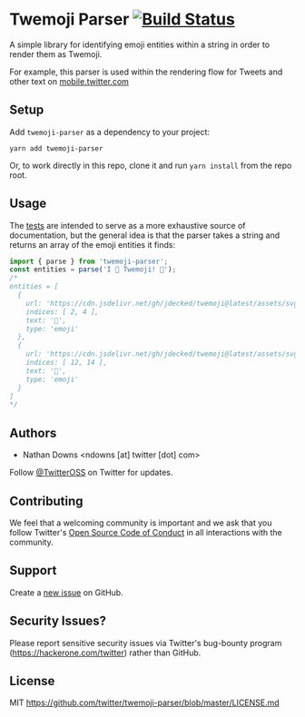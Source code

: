# Twemoji Parser [![Build Status](https://travis-ci.com/twitter/twemoji-parser.svg)](https://travis-ci.com/twitter/twemoji-parser)

A simple library for identifying emoji entities within a string in order to render them as Twemoji.

For example, this parser is used within the rendering flow for Tweets and other text on [mobile.twitter.com](https://mobile.twitter.com)

## Setup

Add `twemoji-parser` as a dependency to your project:

```
yarn add twemoji-parser
```

Or, to work directly in this repo, clone it and run `yarn install` from the repo root.

## Usage

The [tests](src/__tests__/index.test.js) are intended to serve as a more exhaustive source of documentation, but the general idea is that the parser takes a string and returns an array of the emoji entities it finds:

```js
import { parse } from 'twemoji-parser';
const entities = parse('I 🧡 Twemoji! 🥳');
/*
entities = [
  {
    url: 'https://cdn.jsdelivr.net/gh/jdecked/twemoji@latest/assets/svg/1f9e1.svg',
    indices: [ 2, 4 ],
    text: '🧡',
    type: 'emoji'
  },
  {
    url: 'https://cdn.jsdelivr.net/gh/jdecked/twemoji@latest/assets/svg/1f973.svg',
    indices: [ 12, 14 ],
    text: '🥳',
    type: 'emoji'
  }
]
*/
```

## Authors

- Nathan Downs <ndowns [at] twitter [dot] com>

Follow [@TwitterOSS](https://twitter.com/twitteross) on Twitter for updates.

## Contributing

We feel that a welcoming community is important and we ask that you follow Twitter's
[Open Source Code of Conduct](https://github.com/twitter/code-of-conduct/blob/master/code-of-conduct.md)
in all interactions with the community.

## Support

Create a [new issue](https://github.com/twitter/twemoji-parser/issues/new) on GitHub.

## Security Issues?

Please report sensitive security issues via Twitter's bug-bounty program (https://hackerone.com/twitter) rather than GitHub.

## License

MIT https://github.com/twitter/twemoji-parser/blob/master/LICENSE.md
